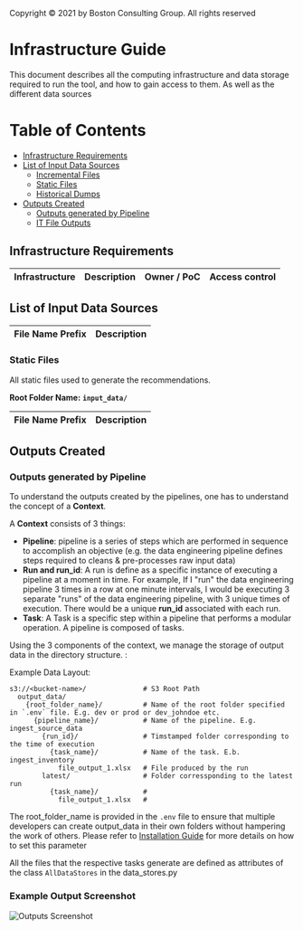 Copyright © 2021 by Boston Consulting Group. All rights reserved

# Infrastructure Guide

This document describes all the computing infrastructure and data storage required to run the tool, and how to gain access to them. As well as the different data sources


Table of Contents
=================

* [Infrastructure Requirements](#infrastructure-requirements)
* [List of Input Data Sources](#list-of-input-data-sources)
    * [Incremental Files](#incremental-files)
    * [Static Files](#static-files)
    * [Historical Dumps](#historical-dumps)
* [Outputs Created](#outputs-created)
   * [Outputs generated by Pipeline](#outputs-generated-by-pipeline)
   * [IT File Outputs](#it-file-outputs)

## Infrastructure Requirements

Infrastructure | Description                      | Owner / PoC | Access control
--- |----------------------------------| --- | ---


  
## List of Input Data Sources

File Name Prefix | Description 
--- | --- 




### Static Files 

All static files used to generate the recommendations.

**Root Folder Name:** **`input_data/`**


File Name Prefix | Description 
--- | --- 


## Outputs Created

### Outputs generated by Pipeline

To understand the outputs created by the pipelines, one has to understand the concept of a **Context**.

A **Context** consists of 3 things:
 - **Pipeline**:  pipeline is a series of steps which are performed in sequence to accomplish an objective (e.g. the data engineering pipeline defines steps required to cleans & pre-processes raw input data)
 - **Run and run_id**: A run is define as a specific instance of executing a pipeline at a moment in time. For example, If I "run" the data engineering pipeline 3 times in a row at one minute intervals, I would be executing 3 separate "runs" of the data engineering pipeline, with 3 unique times of execution. There would be a unique **run_id** associated with each run. 
 - **Task**: A Task is a specific step within a pipeline that performs a modular operation. A pipeline is composed of tasks.
 
Using the 3 components of the context, we manage the storage of output data in the directory structure.  :  

Example Data Layout:
```
s3://<bucket-name>/              # S3 Root Path
  output_data/
    {root_folder_name}/          # Name of the root folder specified in `.env` file. E.g. dev or prod or dev_johndoe etc.
      {pipeline_name}/           # Name of the pipeline. E.g. ingest_source_data
        {run_id}/                # Timstamped folder corresponding to the time of execution
          {task_name}/           # Name of the task. E.b. ingest_inventory
            file_output_1.xlsx   # File produced by the run
        latest/                  # Folder corressponding to the latest run
          {task_name}/           #
            file_output_1.xlsx   #                
```

The root_folder_name is provided in the `.env` file to ensure that multiple developers can create output_data in their own folders without hampering the work of others. Please refer to [Installation Guide](INSTALLATION_GUIDE.md) for more details on how to set this parameter

All the files that the respective tasks generate are defined as attributes of the class `AllDataStores` in the data_stores.py

### Example Output Screenshot

![Outputs Screenshot](img/output_data_screenshot.png "Outputs Screenshot")


